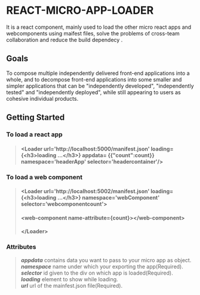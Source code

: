 # REACT-MICRO-APP-LOADER
It is a react component, mainly used to load the other micro react apps and webcomponents using maifest files, solve the problems of cross-team collaboration and reduce the build dependecy .
## Goals
To compose multiple independently delivered front-end applications into a whole, and to decompose front-end applications into some smaller and simpler applications that can be "independently developed", "independently tested" and "independently deployed", while still appearing to users as cohesive individual products.

## Getting Started

### To load a react app
>#### <Loader url='http://localhost:5000/manifest.json' loading={\<h3>loading ...\</h3>}  appdata= {{"count":count}} namespace='headerApp' selector='headercontainer'/>

### To load a web component
>#### <Loader url='http://localhost:5002/manifest.json' loading={\<h3>loading ...\</h3>} namespace='webComponent' selector='webcomponentcount'>
>#### \<web-component name-attribute={count}>\</web-component> 
>#### \</Loader> 

### Attributes 
>***appdata*** contains data you want to pass to your micro app as object.</br>
>***namespace*** name under which your exporting the app(Required).</br>
>***selector*** id given to the div on which app is loaded(Required).</br>
>***loading*** element to show while loading.</br>
>***url*** url of the mainfest.json file(Required).</br>

